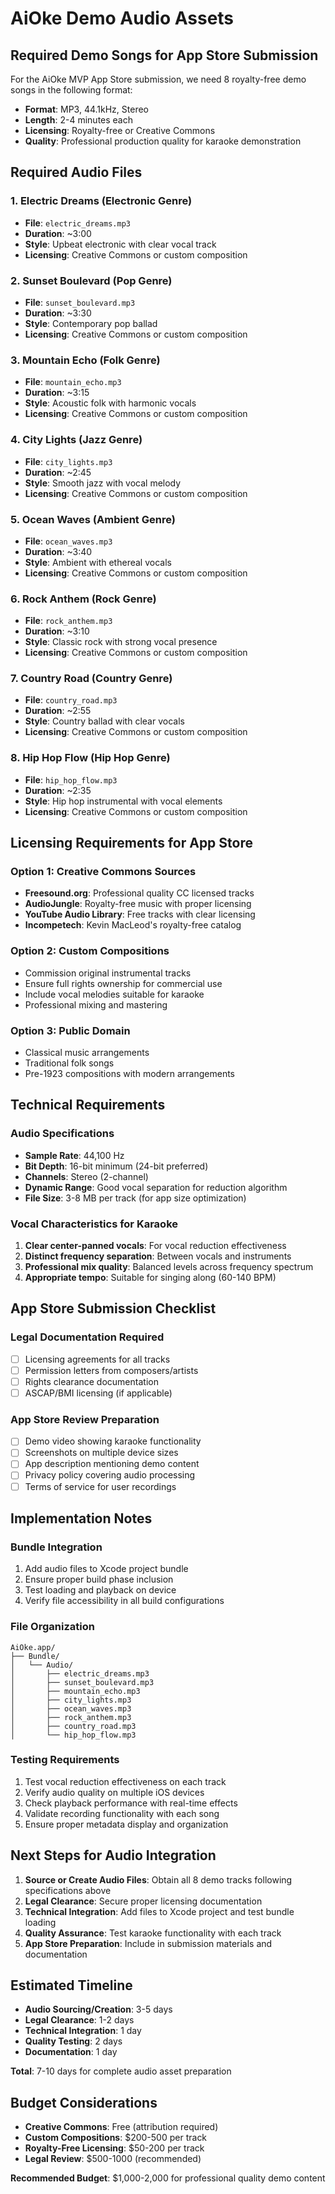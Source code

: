 # AiOke Demo Audio Assets

## Required Demo Songs for App Store Submission

For the AiOke MVP App Store submission, we need 8 royalty-free demo songs in the following format:
- **Format**: MP3, 44.1kHz, Stereo
- **Length**: 2-4 minutes each
- **Licensing**: Royalty-free or Creative Commons
- **Quality**: Professional production quality for karaoke demonstration

## Required Audio Files

### 1. Electric Dreams (Electronic Genre)
- **File**: `electric_dreams.mp3`
- **Duration**: ~3:00
- **Style**: Upbeat electronic with clear vocal track
- **Licensing**: Creative Commons or custom composition

### 2. Sunset Boulevard (Pop Genre)
- **File**: `sunset_boulevard.mp3`
- **Duration**: ~3:30
- **Style**: Contemporary pop ballad
- **Licensing**: Creative Commons or custom composition

### 3. Mountain Echo (Folk Genre)
- **File**: `mountain_echo.mp3`
- **Duration**: ~3:15
- **Style**: Acoustic folk with harmonic vocals
- **Licensing**: Creative Commons or custom composition

### 4. City Lights (Jazz Genre)
- **File**: `city_lights.mp3`
- **Duration**: ~2:45
- **Style**: Smooth jazz with vocal melody
- **Licensing**: Creative Commons or custom composition

### 5. Ocean Waves (Ambient Genre)
- **File**: `ocean_waves.mp3`
- **Duration**: ~3:40
- **Style**: Ambient with ethereal vocals
- **Licensing**: Creative Commons or custom composition

### 6. Rock Anthem (Rock Genre)
- **File**: `rock_anthem.mp3`
- **Duration**: ~3:10
- **Style**: Classic rock with strong vocal presence
- **Licensing**: Creative Commons or custom composition

### 7. Country Road (Country Genre)
- **File**: `country_road.mp3`
- **Duration**: ~2:55
- **Style**: Country ballad with clear vocals
- **Licensing**: Creative Commons or custom composition

### 8. Hip Hop Flow (Hip Hop Genre)
- **File**: `hip_hop_flow.mp3`
- **Duration**: ~2:35
- **Style**: Hip hop instrumental with vocal elements
- **Licensing**: Creative Commons or custom composition

## Licensing Requirements for App Store

### Option 1: Creative Commons Sources
- **Freesound.org**: Professional quality CC licensed tracks
- **AudioJungle**: Royalty-free music with proper licensing
- **YouTube Audio Library**: Free tracks with clear licensing
- **Incompetech**: Kevin MacLeod's royalty-free catalog

### Option 2: Custom Compositions
- Commission original instrumental tracks
- Ensure full rights ownership for commercial use
- Include vocal melodies suitable for karaoke
- Professional mixing and mastering

### Option 3: Public Domain
- Classical music arrangements
- Traditional folk songs
- Pre-1923 compositions with modern arrangements

## Technical Requirements

### Audio Specifications
- **Sample Rate**: 44,100 Hz
- **Bit Depth**: 16-bit minimum (24-bit preferred)
- **Channels**: Stereo (2-channel)
- **Dynamic Range**: Good vocal separation for reduction algorithm
- **File Size**: 3-8 MB per track (for app size optimization)

### Vocal Characteristics for Karaoke
1. **Clear center-panned vocals**: For vocal reduction effectiveness
2. **Distinct frequency separation**: Between vocals and instruments
3. **Professional mix quality**: Balanced levels across frequency spectrum
4. **Appropriate tempo**: Suitable for singing along (60-140 BPM)

## App Store Submission Checklist

### Legal Documentation Required
- [ ] Licensing agreements for all tracks
- [ ] Permission letters from composers/artists
- [ ] Rights clearance documentation
- [ ] ASCAP/BMI licensing (if applicable)

### App Store Review Preparation
- [ ] Demo video showing karaoke functionality
- [ ] Screenshots on multiple device sizes
- [ ] App description mentioning demo content
- [ ] Privacy policy covering audio processing
- [ ] Terms of service for user recordings

## Implementation Notes

### Bundle Integration
1. Add audio files to Xcode project bundle
2. Ensure proper build phase inclusion
3. Test loading and playback on device
4. Verify file accessibility in all build configurations

### File Organization
```
AiOke.app/
├── Bundle/
│   └── Audio/
│       ├── electric_dreams.mp3
│       ├── sunset_boulevard.mp3
│       ├── mountain_echo.mp3
│       ├── city_lights.mp3
│       ├── ocean_waves.mp3
│       ├── rock_anthem.mp3
│       ├── country_road.mp3
│       └── hip_hop_flow.mp3
```

### Testing Requirements
1. Test vocal reduction effectiveness on each track
2. Verify audio quality on multiple iOS devices
3. Check playback performance with real-time effects
4. Validate recording functionality with each song
5. Ensure proper metadata display and organization

## Next Steps for Audio Integration

1. **Source or Create Audio Files**: Obtain all 8 demo tracks following specifications above
2. **Legal Clearance**: Secure proper licensing documentation
3. **Technical Integration**: Add files to Xcode project and test bundle loading
4. **Quality Assurance**: Test karaoke functionality with each track
5. **App Store Preparation**: Include in submission materials and documentation

## Estimated Timeline
- **Audio Sourcing/Creation**: 3-5 days
- **Legal Clearance**: 1-2 days
- **Technical Integration**: 1 day
- **Quality Testing**: 2 days
- **Documentation**: 1 day

**Total**: 7-10 days for complete audio asset preparation

## Budget Considerations
- **Creative Commons**: Free (attribution required)
- **Custom Compositions**: $200-500 per track
- **Royalty-Free Licensing**: $50-200 per track
- **Legal Review**: $500-1000 (recommended)

**Recommended Budget**: $1,000-2,000 for professional quality demo content